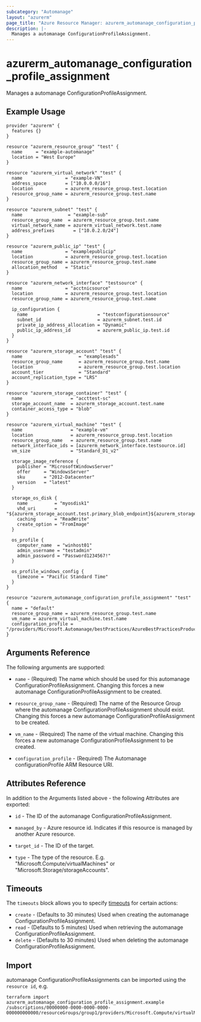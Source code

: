 ```yaml
---
subcategory: "Automanage"
layout: "azurerm"
page_title: "Azure Resource Manager: azurerm_automanage_configuration_profile_assignment"
description: |-
  Manages a automanage ConfigurationProfileAssignment.
---
```


# azurerm_automanage_configuration_profile_assignment

Manages a automanage ConfigurationProfileAssignment.

## Example Usage

```hcl
provider "azurerm" {
  features {}
}

resource "azurerm_resource_group" "test" {
  name     = "example-automanage"
  location = "West Europe"
}

resource "azurerm_virtual_network" "test" {
  name                = "example-VN"
  address_space       = ["10.0.0.0/16"]
  location            = azurerm_resource_group.test.location
  resource_group_name = azurerm_resource_group.test.name
}

resource "azurerm_subnet" "test" {
  name                 = "example-sub"
  resource_group_name  = azurerm_resource_group.test.name
  virtual_network_name = azurerm_virtual_network.test.name
  address_prefixes       = ["10.0.2.0/24"]
}

resource "azurerm_public_ip" "test" {
  name                = "examplepublicip"
  location            = azurerm_resource_group.test.location
  resource_group_name = azurerm_resource_group.test.name
  allocation_method   = "Static"
}

resource "azurerm_network_interface" "testsource" {
  name                = "acctnicsource"
  location            = azurerm_resource_group.test.location
  resource_group_name = azurerm_resource_group.test.name

  ip_configuration {
    name                          = "testconfigurationsource"
    subnet_id                     = azurerm_subnet.test.id
    private_ip_address_allocation = "Dynamic"
    public_ip_address_id          = azurerm_public_ip.test.id
  }
}

resource "azurerm_storage_account" "test" {
  name                     = "examplesads"
  resource_group_name      = azurerm_resource_group.test.name
  location                 = azurerm_resource_group.test.location
  account_tier             = "Standard"
  account_replication_type = "LRS"
}

resource "azurerm_storage_container" "test" {
  name                  = "accttest-sc"
  storage_account_name  = azurerm_storage_account.test.name
  container_access_type = "blob"
}

resource "azurerm_virtual_machine" "test" {
  name                  = "example-vm"
  location              = azurerm_resource_group.test.location
  resource_group_name   = azurerm_resource_group.test.name
  network_interface_ids = [azurerm_network_interface.testsource.id]
  vm_size               = "Standard_D1_v2"

  storage_image_reference {
    publisher = "MicrosoftWindowsServer"
    offer     = "WindowsServer"
    sku       = "2012-Datacenter"
    version   = "latest"
  }

  storage_os_disk {
    name          = "myosdisk1"
    vhd_uri       = "${azurerm_storage_account.test.primary_blob_endpoint}${azurerm_storage_container.test.name}/myosdisk1.vhd"
    caching       = "ReadWrite"
    create_option = "FromImage"
  }

  os_profile {
    computer_name  = "winhost01"
    admin_username = "testadmin"
    admin_password = "Password1234567!"
  }

  os_profile_windows_config {
    timezone = "Pacific Standard Time"
  }
}

resource "azurerm_automanage_configuration_profile_assignment" "test" {
  name = "default"
  resource_group_name = azurerm_resource_group.test.name
  vm_name = azurerm_virtual_machine.test.name
  configuration_profile = "/providers/Microsoft.Automanage/bestPractices/AzureBestPracticesProduction"
}
```

## Arguments Reference

The following arguments are supported:

* `name` - (Required) The name which should be used for this automanage ConfigurationProfileAssignment. Changing this forces a new automanage ConfigurationProfileAssignment to be created.

* `resource_group_name` - (Required) The name of the Resource Group where the automanage ConfigurationProfileAssignment should exist. Changing this forces a new automanage ConfigurationProfileAssignment to be created.

* `vm_name` - (Required) The name of the virtual machine. Changing this forces a new automanage ConfigurationProfileAssignment to be created.

* `configuration_profile` - (Required) The Automanage configurationProfile ARM Resource URI.

## Attributes Reference

In addition to the Arguments listed above - the following Attributes are exported:

* `id` - The ID of the automanage ConfigurationProfileAssignment.

* `managed_by` - Azure resource id. Indicates if this resource is managed by another Azure resource.

* `target_id` - The ID of the target.

* `type` - The type of the resource. E.g. "Microsoft.Compute/virtualMachines" or "Microsoft.Storage/storageAccounts".

## Timeouts

The `timeouts` block allows you to specify [timeouts](https://www.terraform.io/docs/configuration/resources.html#timeouts) for certain actions:

* `create` - (Defaults to 30 minutes) Used when creating the automanage ConfigurationProfileAssignment.
* `read` - (Defaults to 5 minutes) Used when retrieving the automanage ConfigurationProfileAssignment.
* `delete` - (Defaults to 30 minutes) Used when deleting the automanage ConfigurationProfileAssignment.

## Import

automanage ConfigurationProfileAssignments can be imported using the `resource id`, e.g.

```shell
terraform import azurerm_automanage_configuration_profile_assignment.example /subscriptions/00000000-0000-0000-0000-000000000000/resourceGroups/group1/providers/Microsoft.Compute/virtualMachines/vm1/providers/Microsoft.Automanage/configurationProfileAssignments/configurationProfileAssignment1
```